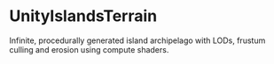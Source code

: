# UnityIslandsTerrain
Infinite, procedurally generated island archipelago with LODs, frustum culling and erosion using compute shaders.
